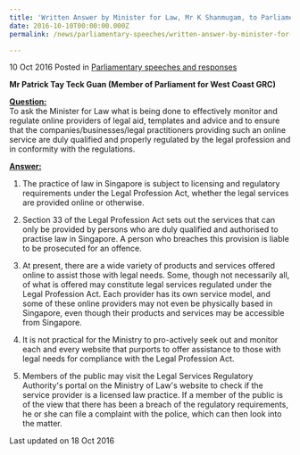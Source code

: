 ```yaml
---
title: 'Written Answer by Minister for Law, Mr K Shanmugam, to Parliamentary Question on the Regulation of Online Providers of Legal Aid'
date: 2016-10-10T00:00:00.000Z
permalink: /news/parliamentary-speeches/written-answer-by-minister-for-law--mr-k-shanmugam--to-parliamen1/

---
```



10 Oct 2016 Posted in [Parliamentary speeches and responses](/news/parliamentary-speeches)

**Mr Patrick Tay Teck Guan (Member of Parliament for West Coast GRC)**

**<u>Question:</u>**  
To ask the Minister for Law what is being done to effectively monitor and regulate online providers of legal aid, templates and advice and to ensure that the companies/businesses/legal practitioners providing such an online service are duly qualified and properly regulated by the legal profession and in conformity with the regulations.


**<u>Answer:</u>**  
1. The practice of law in Singapore is subject to licensing and regulatory requirements under the Legal Profession Act, whether the legal services are provided online or otherwise.


2. Section 33 of the Legal Profession Act sets out the services that can only be provided by persons who are duly qualified and authorised to practise law in Singapore. A person who breaches this provision is liable to be prosecuted for an offence.


3. At present, there are a wide variety of products and services offered online to assist those with legal needs. Some, though not necessarily all, of what is offered may constitute legal services regulated under the Legal Profession Act. Each provider has its own service model, and some of these online providers may not even be physically based in Singapore, even though their products and services may be accessible from Singapore.


4. It is not practical for the Ministry to pro-actively seek out and monitor each and every website that purports to offer assistance to those with legal needs for compliance with the Legal Profession Act.


5. Members of the public may visit the Legal Services Regulatory Authority's portal on the Ministry of Law's website to check if the service provider is a licensed law practice. If a member of the public is of the view that there has been a breach of the regulatory requirements, he or she can file a complaint with the police, which can then look into the matter.


<p class="right-side-updated">Last updated on 18 Oct 2016</p>
